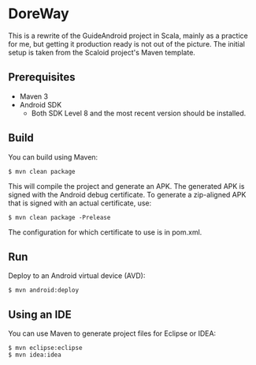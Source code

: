 # DoreWay

This is a rewrite of the GuideAndroid project in Scala, mainly as a 
practice for me, but getting it production ready is not out of the 
picture. The initial setup is taken from the Scaloid project's Maven
template.

Prerequisites
-------------
* Maven 3
* Android SDK
  - Both SDK Level 8 and the most recent version should be installed.

Build
-----
You can build using Maven:

    $ mvn clean package

This will compile the project and generate an APK. The generated APK is
signed with the Android debug certificate. To generate a zip-aligned APK
that is signed with an actual certificate, use:

    $ mvn clean package -Prelease

The configuration for which certificate to use is in pom.xml.

Run
---
Deploy to an Android virtual device (AVD):

    $ mvn android:deploy

Using an IDE
------------
You can use Maven to generate project files for Eclipse or IDEA:

    $ mvn eclipse:eclipse
    $ mvn idea:idea


